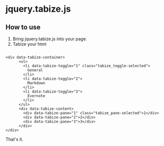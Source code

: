 jquery.tabize.js
================

How to use
-----------
1. Bring jquery.tabize.js into your page.
2. Tabize your html

```

<div data-tabize-container>
      <ul>
        <li data-tabize-toggle="1" class="tabize_toggle-selected">
          General
        </li>
        <li data-tabize-toggle="2">
          Markdown
        </li>
        <li data-tabize-toggle="3">
          Evernote
        </li>
      </ul>
      <div data-tabize-content>
        <div data-tabize-pane="1" class="tabize_pane-selected">1</div>
        <div data-tabize-pane="2">2</div>
        <div data-tabize-pane="3">3</div>
      </div>
</div>

```

That's it.
